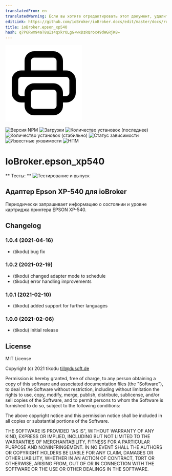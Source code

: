 ```yaml
---
translatedFrom: en
translatedWarning: Если вы хотите отредактировать этот документ, удалите поле «translationFrom», в противном случае этот документ будет снова автоматически переведен
editLink: https://github.com/ioBroker/ioBroker.docs/edit/master/docs/ru/adapterref/iobroker.epson_xp540/README.md
title: ioBroker.epson_xp540
hash: q7P6Rwm94aT8uIz4qxkrOLgG+wxDzRQrox49dWGRjK8=
---
```

![Логотип](../../../en/adapterref/iobroker.epson_xp540/admin/epson_xp540.png)

![Версия NPM](http://img.shields.io/npm/v/iobroker.epson_xp540.svg)
![Загрузки](https://img.shields.io/npm/dm/iobroker.epson_xp540.svg)
![Количество установок (последнее)](http://iobroker.live/badges/epson_xp540-installed.svg)
![Количество установок (стабильно)](http://iobroker.live/badges/epson_xp540-stable.svg)
![Статус зависимости](https://img.shields.io/david/tikodu/iobroker.epson_xp540.svg)
![Известные уязвимости](https://snyk.io/test/github/tikodu/ioBroker.epson_xp540/badge.svg)
![НПМ](https://nodei.co/npm/iobroker.epson_xp540.png?downloads=true)

# IoBroker.epson_xp540
** Тесты: ** ![Тестирование и выпуск](https://github.com/tikodu/ioBroker.epson_xp540/workflows/Test%20and%20Release/badge.svg)

## Адаптер Epson XP-540 для ioBroker
Периодически запрашивает информацию о состоянии и уровне картриджа принтера EPSON XP-540.

## Changelog

### 1.0.4 (2021-04-16)

-   (tikodu) bug fix

### 1.0.2 (2021-02-19)

-   (tikodu) changed adapter mode to schedule
-   (tikodu) error handling improvements

### 1.0.1 (2021-02-10)

-   (tikodu) added support for further languages

### 1.0.0 (2021-02-06)

-   (tikodu) initial release

## License

MIT License

Copyright (c) 2021 tikodu <till@dusoft.de>

Permission is hereby granted, free of charge, to any person obtaining a copy
of this software and associated documentation files (the "Software"), to deal
in the Software without restriction, including without limitation the rights
to use, copy, modify, merge, publish, distribute, sublicense, and/or sell
copies of the Software, and to permit persons to whom the Software is
furnished to do so, subject to the following conditions:

The above copyright notice and this permission notice shall be included in all
copies or substantial portions of the Software.

THE SOFTWARE IS PROVIDED "AS IS", WITHOUT WARRANTY OF ANY KIND, EXPRESS OR
IMPLIED, INCLUDING BUT NOT LIMITED TO THE WARRANTIES OF MERCHANTABILITY,
FITNESS FOR A PARTICULAR PURPOSE AND NONINFRINGEMENT. IN NO EVENT SHALL THE
AUTHORS OR COPYRIGHT HOLDERS BE LIABLE FOR ANY CLAIM, DAMAGES OR OTHER
LIABILITY, WHETHER IN AN ACTION OF CONTRACT, TORT OR OTHERWISE, ARISING FROM,
OUT OF OR IN CONNECTION WITH THE SOFTWARE OR THE USE OR OTHER DEALINGS IN THE
SOFTWARE.